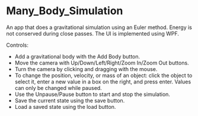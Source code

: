 # Many_Body_Simulation

An app that does a gravitational simulation using an Euler method. Energy is not conserved during close passes. The UI is implemented using WPF.

Controls:
- Add a gravitational body with the Add Body button.
- Move the camera with Up/Down/Left/Right/Zoom In/Zoom Out buttons.
- Turn the camera by clicking and dragging with the mouse.
- To change the position, velocity, or mass of an object: click the object to select it, enter a new value in a box on the right, and press enter. Values can only be changed while paused.
- Use the Unpause/Pause button to start and stop the simulation.
- Save the current state using the save button.
- Load a saved state using the load button.
